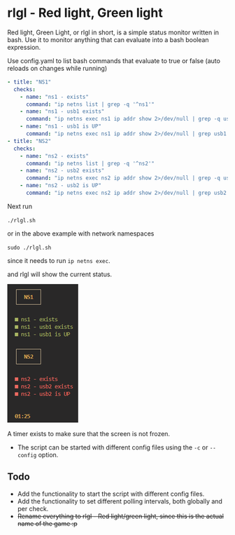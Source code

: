 # rlgl - Red light, Green light

Red light, Green Light, or rlgl in short, is a simple status monitor written in bash. Use it to monitor anything that can evaluate into a bash boolean expression.

Use config.yaml to list bash commands that evaluate to true or false (auto reloads on changes while running)

```yaml
- title: "NS1"
  checks:
    - name: "ns1 - exists"
      command: "ip netns list | grep -q '^ns1'"
    - name: "ns1 - usb1 exists"
      command: "ip netns exec ns1 ip addr show 2>/dev/null | grep -q usb1"
    - name: "ns1 - usb1 is UP"
      command: "ip netns exec ns1 ip addr show 2>/dev/null | grep usb1 | grep -q 'state UP'"
- title: "NS2"
  checks:
    - name: "ns2 - exists"
      command: "ip netns list | grep -q '^ns2'"
    - name: "ns2 - usb2 exists"
      command: "ip netns exec ns2 ip addr show 2>/dev/null | grep -q usb2"
    - name: "ns2 - usb2 is UP"
      command: "ip netns exec ns2 ip addr show 2>/dev/null | grep usb2 | grep -q 'state UP'"
```

Next run

`./rlgl.sh`

or in the above example with network namespaces

`sudo ./rlgl.sh`

since it needs to run `ip netns exec`.

and rlgl will show the current status.

![image.png](docs/image.png)

A timer exists to make sure that the screen is not frozen.

- The script can be started with different config files using the `-c` or `--config` option.

## Todo

- Add the functionality to start the script with different config files.
- Add the functionality to set different polling intervals, both globally and per check.
- ~~Rename everything to rlgl - Red light/green light, since this is the actual name of the game :p~~
